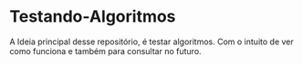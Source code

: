 # Testando-Algoritmos

A Ideia principal desse repositório, é testar algoritmos. Com o intuito de ver como funciona e também para consultar no futuro.
